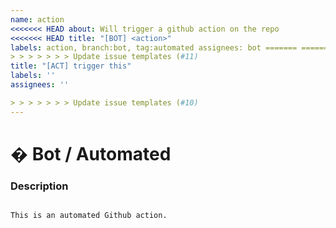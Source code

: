```yaml
---
name: action
<<<<<<< HEAD about: Will trigger a github action on the repo
<<<<<<< HEAD title: "[BOT] <action>"
labels: action, branch:bot, tag:automated assignees: bot ======= ======= about: will trigger a github action on the repo
> > > > > > > Update issue templates (#11)
title: "[ACT] trigger this"
labels: ''
assignees: ''

> > > > > > > Update issue templates (#10)
---
```


# � Bot / Automated

### Description

<pre><code>
This is an automated Github action.
</code></pre>
